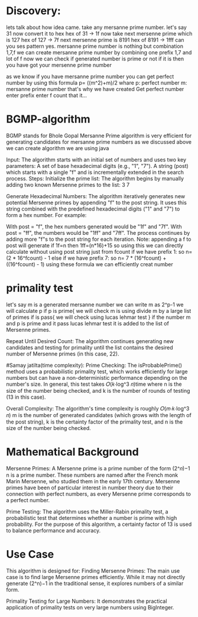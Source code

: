 
# Discovery:
lets talk about how idea came.
take any mersanne prime number.
let's say 31
now convert it to hex
hex of 31 -> 1f
now take next mersenne prime which is 127
hex of 127 -> 7f
next mersenne prime is 8191
hex of 8191 -> 1fff
can you ses pattern
yes. mersanne prime number is nothing but combination 1,7,f
we can create mersanne prime number by combining one prefix 1,7
and lot of f 
now we can check if generated number is prime or not 
if it is then you have got your mersenne prime number 

as we know if you have mersanne prime number
you can get perfect number by using this formula
p= ((m^2)+m)/2
whare 
p: perfect number 
m: mersanne prime number 
that's why we have created Get perfect number
enter prefix 
enter f count 
that it...

# BGMP-algorithm
BGMP stands for Bhole Gopal Mersanne Prime algorithm is very efficient for generating candidates for mersanne prime numbers
as we discussed above we can create algorithm 
we are using java

Input:
The algorithm starts with an initial set of numbers and uses two key parameters:
A set of base hexadecimal digits (e.g., "1", "7").
A string (post) which starts with a single "f" and is incrementally extended in the search process.
Steps:
Initialize the prime list: The algorithm begins by manually adding two known Mersenne primes to the list: 
3
7


Generate Hexadecimal Numbers: The algorithm iteratively generates new potential Mersenne primes by appending "f" to the post string. It uses this string combined with the predefined hexadecimal digits ("1" and "7") to form a hex number. For example:

With post = "f", the hex numbers generated would be "1f" and "7f".
With post = "ff", the numbers would be "1ff" and "7ff". The process continues by adding more "f"s to the post string for each iteration.
Note:
appending a f to post will generate 
if 1f=n
then 1ff=(n*16)+15
so using this
we can directly calculate without using post string
just from fcount 
if we have prefix 1:
so n= (2 * 16^fcount) - 1
else if we have prefix 7:
so n= 7 * (16^fcount) + ((16^fcount) - 1)
using these formula we can efficiently creat number 

# primality test
let's say m is a generated mersanne number 
we can write m as 2^p-1
we will calculate p
if p is prime{
we will check m is using divide m by a large list of primes 
if is pass{
we will check using lucas lehmar test 
}
if the number m and p is prime and it pass lucas lehmar test it is added to the list of Mersenne primes.

Repeat Until Desired Count: The algorithm continues generating new candidates and testing for primality until the list contains the desired number of Mersenne primes (in this case, 22).


#Samay jatilta(time complexity):
Prime Checking: The isProbablePrime() method uses a probabilistic primality test, which works efficiently for large numbers but can have a non-deterministic performance depending on the number's size. In general, this test takes 
𝑂(𝑘⋅log⁡^3 𝑛)time where n is the size of the number being checked, and k is the number of rounds of testing (13 in this case).


Overall Complexity: The algorithm's time complexity is roughly 𝑂(𝑚⋅𝑘⋅log^3 𝑛)
m is the number of generated candidates (which grows with the length of the post string), k is the certainty factor of the primality test, and n is the size of the number being checked.


# Mathematical Background

Mersenne Primes: A Mersenne prime is a prime number of the form (2^𝑛)−1
n is a prime number. These numbers are named after the French monk Marin Mersenne, who studied them in the early 17th century. Mersenne primes have been of particular interest in number theory due to their connection with perfect numbers, as every Mersenne prime corresponds to a perfect number.


Prime Testing: The algorithm uses the Miller-Rabin primality test, a probabilistic test that determines whether a number is prime with high probability. For the purpose of this algorithm, a certainty factor of 13 is used to balance performance and accuracy.
# Use Case

This algorithm is designed for:
Finding Mersenne Primes: The main use case is to find large Mersenne primes efficiently. While it may not directly generate 
(2^n)−1 in the traditional sense, it explores numbers of a similar form.

Primality Testing for Large Numbers: It demonstrates the practical application of primality tests on very large numbers using BigInteger.
